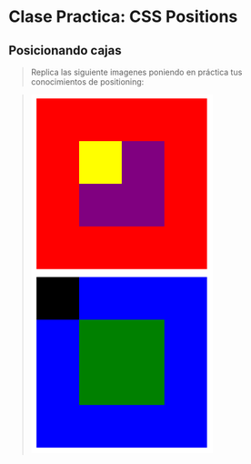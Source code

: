 # Clase Practica: CSS Positions
## Posicionando cajas
> Replica las siguiente imagenes poniendo en práctica tus conocimientos de positioning:

>![imagen parte 1](https://github.com/NatalyOC/Clase-Practica-CSS-Position-Posicionando-Cajas/blob/master/assets/img/posicionando-cajas.png)
